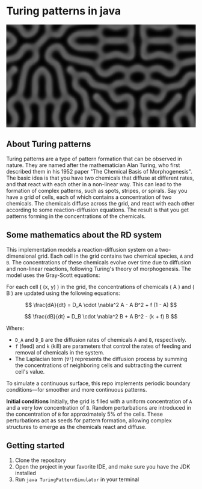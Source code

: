 # Turing patterns in java

![Turing patterns](images/turing_pattern.png)

## About Turing patterns
Turing patterns are a type of pattern formation that can be observed in nature. They are named after the mathematician Alan Turing, who first described them in his 1952 paper "The Chemical Basis of Morphogenesis". The basic idea is that you have two chemicals that diffuse at different rates, and that react with each other in a non-linear way. This can lead to the formation of complex patterns, such as spots, stripes, or spirals. Say you have a grid of cells, each of which contains a concentration of two chemicals. The chemicals diffuse across the grid, and react with each other according to some reaction-diffusion equations. The result is that you get patterns forming in the concentrations of the chemicals.


## Some mathematics about the RD system
This implementation models a reaction-diffusion system on a two-dimensional grid. Each cell in the grid contains two chemical species, `A` and `B`. The concentrations of these chemicals evolve over time due to diffusion and non-linear reactions, following Turing's theory of morphogenesis. The model uses the Gray-Scott equations:


For each cell \( (x, y) \) in the grid, the concentrations of chemicals \( A \) and \( B \) are updated using the following equations:

$$
\frac{dA}{dt} = D_A \cdot \nabla^2 A - A B^2 + f (1 - A)
$$

$$
\frac{dB}{dt} = D_B \cdot \nabla^2 B + A B^2 - (k + f) B
$$

Where:
- `D_A` and `D_B` are the diffusion rates of chemicals `A` and `B`, respectively.
- `f` (feed) and `k` (kill) are parameters that control the rates of feeding and removal of chemicals in the system.
- The Laplacian term (`∇²`) represents the diffusion process by summing the concentrations of neighboring cells and subtracting the current cell's value.

To simulate a continuous surface, this repo implements periodic boundary conditions––for smoother and more continuous patterns.

**Initial conditions**
Initially, the grid is filled with a uniform concentration of `A` and a very low concentration of `B`. Random perturbations are introduced in the concentration of `B` for approximately 5% of the cells. These perturbations act as seeds for pattern formation, allowing complex structures to emerge as the chemicals react and diffuse.

## Getting started
1. Clone the repository
2. Open the project in your favorite IDE, and make sure you have the JDK installed
3. Run `java TuringPatternSimulator` in your terminal
